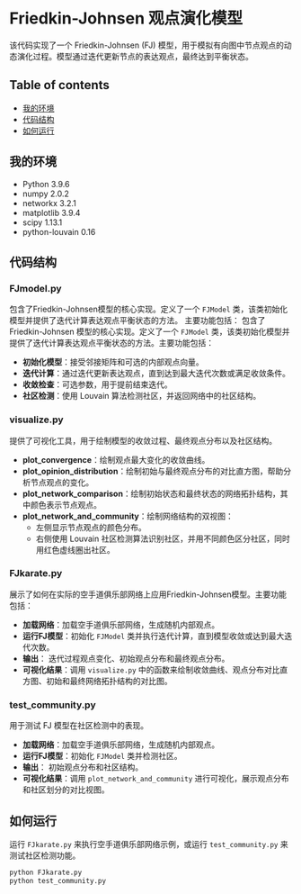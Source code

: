 # Friedkin-Johnsen 观点演化模型
该代码实现了一个 Friedkin-Johnsen (FJ) 模型，用于模拟有向图中节点观点的动态演化过程。模型通过迭代更新节点的表达观点，最终达到平衡状态。

## Table of contents

* [我的环境](#我的环境)
* [代码结构](#代码结构)
* [如何运行](#如何运行)

## 我的环境

* Python 3.9.6
* numpy 2.0.2
* networkx 3.2.1
* matplotlib 3.9.4
* scipy 1.13.1
* python-louvain 0.16


## 代码结构

### FJmodel.py
包含了Friedkin-Johnsen模型的核心实现。定义了一个 `FJModel` 类，该类初始化模型并提供了迭代计算表达观点平衡状态的方法。 主要功能包括：
包含了 Friedkin-Johnsen 模型的核心实现。定义了一个 `FJModel` 类，该类初始化模型并提供了迭代计算表达观点平衡状态的方法。主要功能包括：
* **初始化模型**：接受邻接矩阵和可选的内部观点向量。
* **迭代计算**：通过迭代更新表达观点，直到达到最大迭代次数或满足收敛条件。
* **收敛检查**：可选参数，用于提前结束迭代。
* **社区检测**：使用 Louvain 算法检测社区，并返回网络中的社区结构。

### visualize.py
提供了可视化工具，用于绘制模型的收敛过程、最终观点分布以及社区结构。
* **plot_convergence**：绘制观点最大变化的收敛曲线。
* **plot_opinion_distribution**：绘制初始与最终观点分布的对比直方图，帮助分析节点观点的变化。
* **plot_network_comparison**：绘制初始状态和最终状态的网络拓扑结构，其中颜色表示节点观点。
* **plot_network_and_community**：绘制网络结构的双视图：
  - 左侧显示节点观点的颜色分布。
  - 右侧使用 Louvain 社区检测算法识别社区，并用不同颜色区分社区，同时用红色虚线圈出社区。

### FJkarate.py
展示了如何在实际的空手道俱乐部网络上应用Friedkin-Johnsen模型。主要功能包括：
* **加载网络**：加载空手道俱乐部网络，生成随机内部观点。
* **运行FJ模型**：初始化 `FJModel` 类并执行迭代计算，直到模型收敛或达到最大迭代次数。
* **输出**： 迭代过程观点变化、初始观点分布和最终观点分布。
* **可视化结果**：调用 `visualize.py` 中的函数来绘制收敛曲线、观点分布对比直方图、初始和最终网络拓扑结构的对比图。

### test_community.py
用于测试 FJ 模型在社区检测中的表现。
* **加载网络**：加载空手道俱乐部网络，生成随机内部观点。
* **运行FJ模型**：初始化 `FJModel` 类并检测社区。
* **输出**： 初始观点分布和社区结构。
* **可视化结果**：调用 `plot_network_and_community` 进行可视化，展示观点分布和社区划分的对比视图。

## 如何运行
运行 `FJkarate.py` 来执行空手道俱乐部网络示例，或运行 `test_community.py` 来测试社区检测功能。
```bash
python FJkarate.py
python test_community.py
```